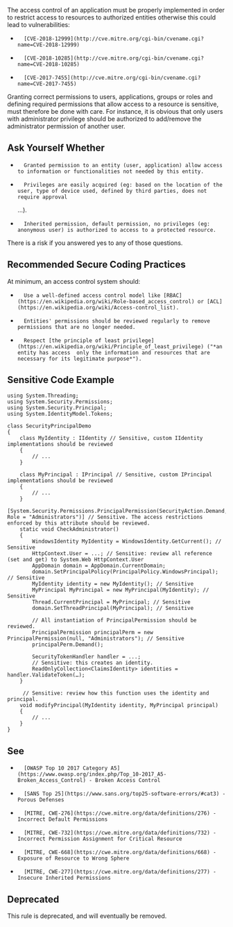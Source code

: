The access control of an application must be properly implemented in order to restrict access to resources to authorized entities otherwise this could lead to vulnerabilities:
 
-	    [CVE-2018-12999](http://cve.mitre.org/cgi-bin/cvename.cgi?name=CVE-2018-12999)
-	    [CVE-2018-10285](http://cve.mitre.org/cgi-bin/cvename.cgi?name=CVE-2018-10285)
-	    [CVE-2017-7455](http://cve.mitre.org/cgi-bin/cvename.cgi?name=CVE-2017-7455)

Granting correct permissions to users, applications, groups or roles and defining required permissions that allow access to a resource is sensitive, must therefore be done with care. For instance, it is obvious that only users with administrator privilege should be authorized to add/remove the administrator permission of another user.
 
## Ask Yourself Whether

-	    Granted permission to an entity (user, application) allow access to information or functionalities not needed by this entity.
-	    Privileges are easily acquired (eg: based on the location of the user, type of device used, defined by third parties, does not require approval
  …​).
-	    Inherited permission, default permission, no privileges (eg: anonymous user) is authorized to access to a protected resource.

There is a risk if you answered yes to any of those questions.
 
## Recommended Secure Coding Practices
 
At minimum, an access control system should:

-	    Use a well-defined access control model like [RBAC](https://en.wikipedia.org/wiki/Role-based_access_control) or [ACL](https://en.wikipedia.org/wiki/Access-control_list).
-	    Entities' permissions should be reviewed regularly to remove permissions that are no longer needed.
-	    Respect [the principle of least privilege](https://en.wikipedia.org/wiki/Principle_of_least_privilege) ("*an entity has access  only the information and resources that are necessary for its legitimate purpose*").

## Sensitive Code Example

    using System.Threading;
    using System.Security.Permissions;
    using System.Security.Principal;
    using System.IdentityModel.Tokens;
    
    class SecurityPrincipalDemo
    {
        class MyIdentity : IIdentity // Sensitive, custom IIdentity implementations should be reviewed
        {
            // ...
        }
    
        class MyPrincipal : IPrincipal // Sensitive, custom IPrincipal implementations should be reviewed
        {
            // ...
        }
        [System.Security.Permissions.PrincipalPermission(SecurityAction.Demand, Role = "Administrators")] // Sensitive. The access restrictions enforced by this attribute should be reviewed.
        static void CheckAdministrator()
        {
            WindowsIdentity MyIdentity = WindowsIdentity.GetCurrent(); // Sensitive
            HttpContext.User = ...; // Sensitive: review all reference (set and get) to System.Web HttpContext.User
            AppDomain domain = AppDomain.CurrentDomain;
            domain.SetPrincipalPolicy(PrincipalPolicy.WindowsPrincipal); // Sensitive
            MyIdentity identity = new MyIdentity(); // Sensitive
            MyPrincipal MyPrincipal = new MyPrincipal(MyIdentity); // Sensitive
            Thread.CurrentPrincipal = MyPrincipal; // Sensitive
            domain.SetThreadPrincipal(MyPrincipal); // Sensitive
    
            // All instantiation of PrincipalPermission should be reviewed.
            PrincipalPermission principalPerm = new PrincipalPermission(null, "Administrators"); // Sensitive
            principalPerm.Demand();
    
            SecurityTokenHandler handler = ...;
            // Sensitive: this creates an identity.
            ReadOnlyCollection<ClaimsIdentity> identities = handler.ValidateToken(…);
        }
    
         // Sensitive: review how this function uses the identity and principal.
        void modifyPrincipal(MyIdentity identity, MyPrincipal principal)
        {
            // ...
        }
    }

## See

-	    [OWASP Top 10 2017 Category A5](https://www.owasp.org/index.php/Top_10-2017_A5-Broken_Access_Control) - Broken Access Control
-	    [SANS Top 25](https://www.sans.org/top25-software-errors/#cat3) - Porous Defenses
-	    [MITRE, CWE-276](https://cwe.mitre.org/data/definitions/276) - Incorrect Default Permissions
-	    [MITRE, CWE-732](https://cwe.mitre.org/data/definitions/732) - Incorrect Permission Assignment for Critical Resource
-	    [MITRE, CWE-668](https://cwe.mitre.org/data/definitions/668) - Exposure of Resource to Wrong Sphere
-	    [MITRE, CWE-277](https://cwe.mitre.org/data/definitions/277) - Insecure Inherited Permissions

## Deprecated
 
This rule is deprecated, and will eventually be removed.